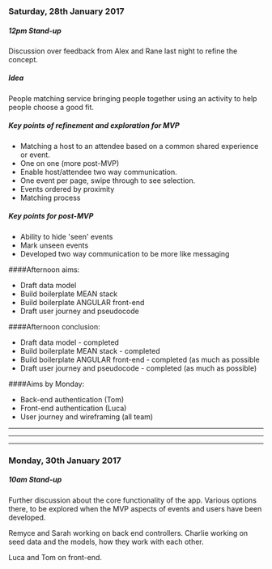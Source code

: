 ### Saturday, 28th January 2017

##### **12pm Stand-up**

Discussion over feedback from Alex and Rane last night to refine the concept.

##### Idea

People matching service bringing people together using an activity to help people choose a good fit.

##### Key points of refinement and exploration for MVP


* Matching a host to an attendee based on a common shared experience or event.
* One on one (more post-MVP)
* Enable host/attendee two way communication.
* One event per page, swipe through to see selection.
* Events ordered by proximity
* Matching process


##### Key points for post-MVP

* Ability to hide 'seen' events
* Mark unseen events
* Developed two way communication to be more like messaging

####Afternoon aims:

* Draft data model
* Build boilerplate MEAN stack
* Build boilerplate ANGULAR front-end
* Draft user journey and pseudocode

####Afternoon conclusion:

* Draft data model - completed
* Build boilerplate MEAN stack - completed
* Build boilerplate ANGULAR front-end - completed (as much as possible
* Draft user journey and pseudocode - completed (as much as possible)

####Aims by Monday:

* Back-end authentication (Tom)
* Front-end authentication (Luca)
* User journey and wireframing (all team)

- - - - - - - -
- - - - - - - -
- - - - - - - -


### Monday, 30th January 2017

##### **10am Stand-up**

Further discussion about the core functionality of the app. Various options there, to be explored when the MVP aspects of events and users have been developed.

Remyce and Sarah working on back end controllers.
Charlie working on seed data and the models, how they work with each other.

Luca and Tom on front-end.
